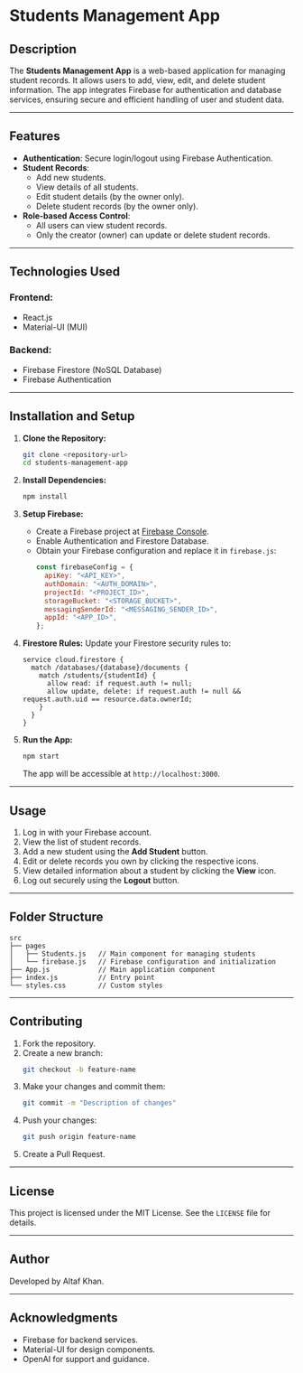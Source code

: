# Students Management App

## Description
The **Students Management App** is a web-based application for managing student records. It allows users to add, view, edit, and delete student information. The app integrates Firebase for authentication and database services, ensuring secure and efficient handling of user and student data.

---

## Features
- **Authentication**: Secure login/logout using Firebase Authentication.
- **Student Records**:
  - Add new students.
  - View details of all students.
  - Edit student details (by the owner only).
  - Delete student records (by the owner only).
- **Role-based Access Control**:
  - All users can view student records.
  - Only the creator (owner) can update or delete student records.

---

## Technologies Used
### Frontend:
- React.js
- Material-UI (MUI)

### Backend:
- Firebase Firestore (NoSQL Database)
- Firebase Authentication

---

## Installation and Setup

1. **Clone the Repository:**
   ```bash
   git clone <repository-url>
   cd students-management-app
   ```

2. **Install Dependencies:**
   ```bash
   npm install
   ```

3. **Setup Firebase:**
   - Create a Firebase project at [Firebase Console](https://console.firebase.google.com/).
   - Enable Authentication and Firestore Database.
   - Obtain your Firebase configuration and replace it in `firebase.js`:
     ```javascript
     const firebaseConfig = {
       apiKey: "<API_KEY>",
       authDomain: "<AUTH_DOMAIN>",
       projectId: "<PROJECT_ID>",
       storageBucket: "<STORAGE_BUCKET>",
       messagingSenderId: "<MESSAGING_SENDER_ID>",
       appId: "<APP_ID>",
     };
     ```

4. **Firestore Rules:**
   Update your Firestore security rules to:
   ```
   service cloud.firestore {
     match /databases/{database}/documents {
       match /students/{studentId} {
         allow read: if request.auth != null;
         allow update, delete: if request.auth != null && request.auth.uid == resource.data.ownerId;
       }
     }
   }
   ```

5. **Run the App:**
   ```bash
   npm start
   ```
   The app will be accessible at `http://localhost:3000`.

---

## Usage
1. Log in with your Firebase account.
2. View the list of student records.
3. Add a new student using the **Add Student** button.
4. Edit or delete records you own by clicking the respective icons.
5. View detailed information about a student by clicking the **View** icon.
6. Log out securely using the **Logout** button.

---

## Folder Structure
```
src
├── pages
│   ├── Students.js   // Main component for managing students
│   └── firebase.js   // Firebase configuration and initialization
├── App.js            // Main application component
├── index.js          // Entry point
└── styles.css        // Custom styles
```

---

## Contributing
1. Fork the repository.
2. Create a new branch:
   ```bash
   git checkout -b feature-name
   ```
3. Make your changes and commit them:
   ```bash
   git commit -m "Description of changes"
   ```
4. Push your changes:
   ```bash
   git push origin feature-name
   ```
5. Create a Pull Request.

---

## License
This project is licensed under the MIT License. See the `LICENSE` file for details.

---

## Author
Developed by Altaf Khan.

---

## Acknowledgments
- Firebase for backend services.
- Material-UI for design components.
- OpenAI for support and guidance.

